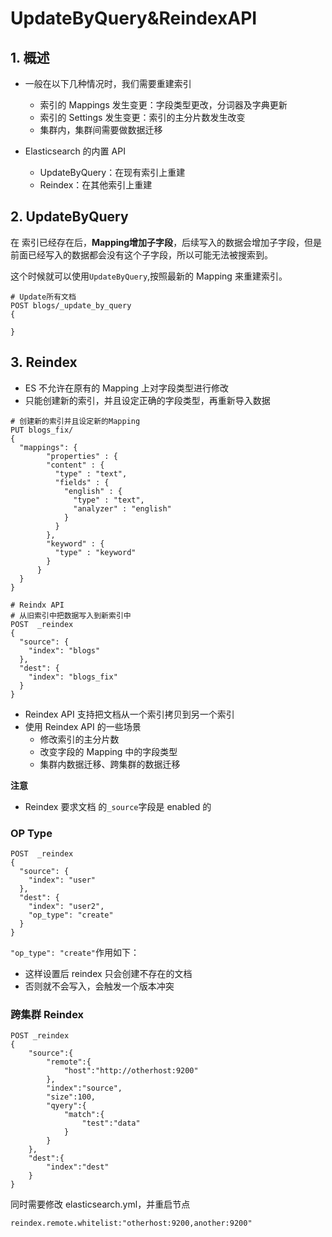 # UpdateByQuery&ReindexAPI

## 1. 概述

* 一般在以下几种情况时，我们需要重建索引

  * 索引的 Mappings 发生变更：字段类型更改，分词器及字典更新
  * 索引的 Settings 发生变更：索引的主分片数发生改变
  * 集群内，集群间需要做数据迁移

* Elasticsearch 的内置 API

  * UpdateByQuery：在现有索引上重建
  * Reindex：在其他索引上重建

  



## 2. UpdateByQuery

在 索引已经存在后，**Mapping增加子字段**，后续写入的数据会增加子字段，但是前面已经写入的数据都会没有这个子字段，所以可能无法被搜索到。

这个时候就可以使用`UpdateByQuery`,按照最新的 Mapping 来重建索引。

```shell
# Update所有文档
POST blogs/_update_by_query
{

}
```



## 3. Reindex

* ES 不允许在原有的 Mapping 上对字段类型进行修改
* 只能创建新的索引，并且设定正确的字段类型，再重新导入数据



```shell
# 创建新的索引并且设定新的Mapping
PUT blogs_fix/
{
  "mappings": {
        "properties" : {
        "content" : {
          "type" : "text",
          "fields" : {
            "english" : {
              "type" : "text",
              "analyzer" : "english"
            }
          }
        },
        "keyword" : {
          "type" : "keyword"
        }
      }    
  }
}

# Reindx API
# 从旧索引中把数据写入到新索引中
POST  _reindex
{
  "source": {
    "index": "blogs"
  },
  "dest": {
    "index": "blogs_fix"
  }
}
```



* Reindex API 支持把文档从一个索引拷贝到另一个索引
* 使用 Reindex API 的一些场景
  * 修改索引的主分片数
  * 改变字段的 Mapping 中的字段类型
  * 集群内数据迁移、跨集群的数据迁移



**注意**

* Reindex 要求文档 的`_source`字段是 enabled 的



### OP Type

```shell
POST  _reindex
{
  "source": {
    "index": "user"
  },
  "dest": {
    "index": "user2",
    "op_type": "create"
  }
}
```

`"op_type": "create"`作用如下：

* 这样设置后 reindex 只会创建不存在的文档
* 否则就不会写入，会触发一个版本冲突

### 跨集群 Reindex

```shell
POST _reindex
{
	"source":{
		"remote":{
			"host":"http://otherhost:9200"
		},
		"index":"source",
		"size":100,
		"qyery":{
			"match":{
				"test":"data"
			}
		}
	},
	"dest":{
		"index":"dest"
	}
}
```

同时需要修改 elasticsearch.yml，并重启节点

```shell
reindex.remote.whitelist:"otherhost:9200,another:9200"
```

